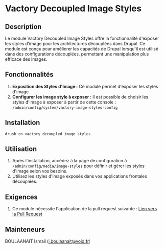 # Vactory Decoupled Image Styles

## Description
Le module Vactory Decoupled Image Styles offre la fonctionnalité d'exposer les styles d'image pour les architectures découplées dans Drupal.
Ce module est conçu pour améliorer les capacités de Drupal lorsqu'il est utilisé dans des configurations découplées,
permettant une manipulation plus efficace des images.

## Fonctionnalités
1. **Exposition des Styles d'Image :** Ce module permet d'exposer les styles d'image
2. **Configurer les image style à exposer :** Il est possible de choisir les styles d'image à exposer à partir de cette console : ``/admin/config/system/vactory-image-styles-config``

## Installation
``drush en vactory_decoupled_image_styles``

## Utilisation
1. Après l'installation, accédez à la page de configuration à `/admin/config/media/image-styles` pour définir et gérer les styles d'image selon vos besoins.
2. Utilisez les styles d'image exposés dans vos applications frontales découplées.

## Exigences
1. Ce module nécessite l'application de la pull request suivante : [Lien vers la Pull Request](https://bitbucket.org/adminvoid/vactory_next/pull-requests/55)

## Mainteneurs
BOULAANAIT Ismail (i.boulaanait@void.fr)